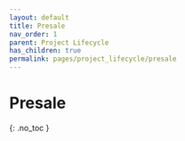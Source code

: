 ```yaml
---
layout: default
title: Presale
nav_order: 1
parent: Project Lifecycle
has_children: true
permalink: pages/project_lifecycle/presale
---
```


# Presale
{: .no_toc }